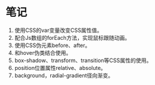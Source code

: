 # 笔记

1. 使用CSS的var变量改变CSS属性值。
2. 配合Js数组的forEach方法，实现鼠标跟随动画。
3. 使用CSS伪元素before、after。
4. 和hover伪类结合使用。
5. box-shadow、transform、transition等CSS属性的使用。
6. position位置属性relative、absolute。
7. background，radial-gradient径向渐变。
